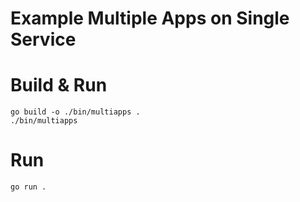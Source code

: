 # Example Multiple Apps on Single Service

# Build & Run

```shell
go build -o ./bin/multiapps .
./bin/multiapps
```

# Run

```shell
go run .
```